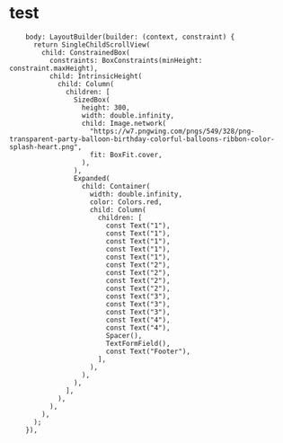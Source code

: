 # test

        body: LayoutBuilder(builder: (context, constraint) {
          return SingleChildScrollView(
            child: ConstrainedBox(
              constraints: BoxConstraints(minHeight: constraint.maxHeight),
              child: IntrinsicHeight(
                child: Column(
                  children: [
                    SizedBox(
                      height: 300,
                      width: double.infinity,
                      child: Image.network(
                        "https://w7.pngwing.com/pngs/549/328/png-transparent-party-balloon-birthday-colorful-balloons-ribbon-color-splash-heart.png",
                        fit: BoxFit.cover,
                      ),
                    ),
                    Expanded(
                      child: Container(
                        width: double.infinity,
                        color: Colors.red,
                        child: Column(
                          children: [
                            const Text("1"),
                            const Text("1"),
                            const Text("1"),
                            const Text("1"),
                            const Text("1"),
                            const Text("2"),
                            const Text("2"),
                            const Text("2"),
                            const Text("2"),
                            const Text("3"),
                            const Text("3"),
                            const Text("3"),
                            const Text("4"),
                            const Text("4"),
                            Spacer(),
                            TextFormField(),
                            const Text("Footer"),
                          ],
                        ),
                      ),
                    ),
                  ],
                ),
              ),
            ),
          );
        }),
